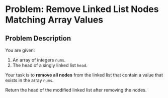 # Problem: Remove Linked List Nodes Matching Array Values

## Problem Description

You are given:

1. An array of integers `nums`.
2. The head of a singly linked list `head`.

Your task is to **remove all nodes** from the linked list that contain a value that exists in the array `nums`.

Return the head of the modified linked list after removing the nodes.
